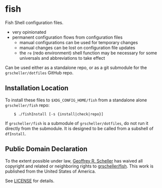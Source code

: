 # fish

Fish Shell configuration files.

* very opinionated
* permanent configuration flows from configuration files
  * manual configurations can be used for temporary changes
  * manual changes can be lost on configuration file updates
  * the `re` (redo environment) shell function may be necessary for some universals and abbreviations to take effect

Can be used either as a standalone repo, or as a git submodule for
the `grscheller/dotfiles` GitHub repo.

## Installation Location

To install these files to `$XDG_CONFIG_HOME/fish` from a standalone
alone `grscheller/fish` repo:

```
    $ ./fishInstall [-s {install|check|repo}]
```

If `grscheller/fish` is a submodule of `grscheller/dotfiles`, do not run
it directly from the submodule.  It is designed to be called from
a subshell of `dfInstall`.

## Public Domain Declaration

To the extent possible under law,
[Geoffrey R. Scheller](https://github.com/grscheller)
has waived all copyright and related or neighboring rights to
[grscheller/fish](https://github.com/grscheller/fish).
This work is published from the United States of America.

See [LICENSE](LICENSE) for details.
